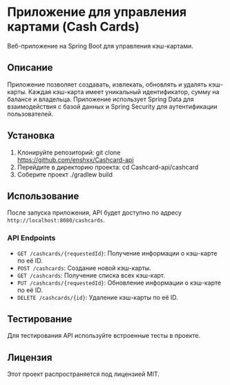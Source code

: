 # Приложение для управления картами (Cash Cards)

Веб-приложение на Spring Boot для управления кэш-картами.

## Описание

Приложение позволяет создавать, извлекать, обновлять и удалять кэш-карты. Каждая кэш-карта имеет уникальный идентификатор, сумму на балансе и владельца. Приложение использует Spring Data для взаимодействия с базой данных и Spring Security для аутентификации пользователей.

## Установка

1. Клонируйте репозиторий:
git clone https://github.com/enshxx/Cashcard-api
2. Перейдите в директорию проекта:
cd Cashcard-api/cashcard
3. Соберите проект
./gradlew build

## Использование

После запуска приложения, API будет доступно по адресу `http://localhost:8080/cashcards`. 

### API Endpoints

- `GET /cashcards/{requestedId}`: Получение информации о кэш-карте по её ID.
- `POST /cashcards`: Создание новой кэш-карты.
- `GET /cashcards`: Получение списка всех кэш-карт.
- `PUT /cashcards/{requestedId}`: Обновление информации о кэш-карте по её ID.
- `DELETE /cashcards/{id}`: Удаление кэш-карты по её ID.

## Тестирование

Для тестирования API используйте встроенные тесты в проекте.


## Лицензия

Этот проект распространяется под лицензией MIT.

